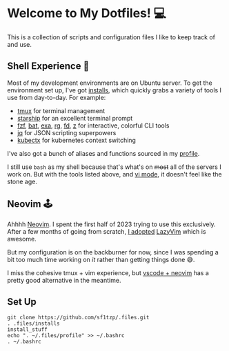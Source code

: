 # Welcome to My Dotfiles! 💻

This is a collection of scripts and configuration files I like to keep track of and use.

## Shell Experience 🚀

Most of my development environments are on Ubuntu server. To get the environment set up, I've got [installs](./installs), which quickly grabs a variety of tools I use from day-to-day. For example:
- [tmux](https://github.com/tmux/tmux) for terminal management
- [starship](https://github.com/starship/starship) for an excellent terminal prompt
- [fzf](https://github.com/junegunn/fzf), [bat](https://github.com/sharkdp/bat), [exa](https://github.com/ogham/exa), [rg](https://github.com/BurntSushi/ripgrep), [fd](https://github.com/sharkdp/fd), [z](https://github.com/rupa/z) for interactive, colorful CLI tools
- [jq](https://github.com/jqlang/jq) for JSON scripting superpowers
- [kubectx](https://github.com/ahmetb/kubectx) for kubernetes context switching

I've also got a bunch of aliases and functions sourced in my [profile](./profile).

I still use `bash` as my shell because that's what's on ~~most~~ all of the servers I work on. But with the tools listed above, and [vi mode](https://www.gnu.org/software/bash/manual/html_node/Readline-vi-Mode.html), it doesn't feel like the stone age.

## Neovim 🕹️

Ahhhh [Neovim](https://github.com/neovim/neovim). I spent the first half of 2023 trying to use this exclusively. After a few months of going from scratch, [I adopted](https://github.com/sf1tzp/.files/commit/b8354334c0059891816a438db98f42fa4e71bd4d) [LazyVim](https://github.com/LazyVim/LazyVim) which is awesome.

But my configuration is on the backburner for now, since I was spending a bit too much time working on _it_ rather than getting things done 😅.

I miss the cohesive tmux + vim experience, but [vscode + neovim](https://github.com/vscode-neovim/vscode-neovim) has a pretty good alternative in the meantime.

## Set Up

```
git clone https://github.com/sf1tzp/.files.git
. .files/installs
install_stuff
echo ". ~/.files/profile" >> ~/.bashrc
. ~/.bashrc
```
